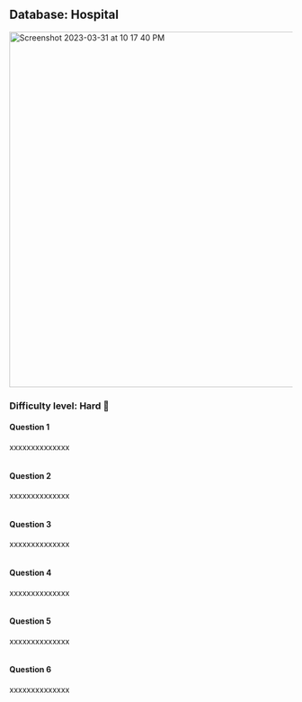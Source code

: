 ## Database: Hospital

<img width="632" alt="Screenshot 2023-03-31 at 10 17 40 PM" src="https://user-images.githubusercontent.com/25376135/229263328-e4519a02-dbc0-43ab-b38c-8088f76cdbfe.png">

### Difficulty level: Hard 🔴

#### Question 1

xxxxxxxxxxxxxx

   ```

  ```


#### Question 2

xxxxxxxxxxxxxx

   ```

  ```
  
  
#### Question 3

xxxxxxxxxxxxxx

   ```

  ```
  
  
#### Question 4

xxxxxxxxxxxxxx

   ```

  ```
  
  
#### Question 5

xxxxxxxxxxxxxx

   ```

  ```
  
  
#### Question 6

xxxxxxxxxxxxxx

   ```

  ```
